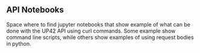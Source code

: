 ## API Notebooks

Space where to find jupyter notebooks that show example of what can be done with the UP42 API using curl commands.
Some example show command line scripts, while others show examples of using request bodies in python.
